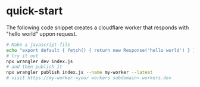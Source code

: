 # quick-start

The following code snippet creates a cloudflare worker that responds with "hello world" uppon request.

```bash
# Make a javascript file
echo "export default { fetch() { return new Response('hello world') } }" > index.js
# try it out
npx wrangler dev index.js
# and then publish it
npx wrangler publish index.js --name my-worker --latest
# visit https://my-worker.<your workers subdomain>.workers.dev
```

